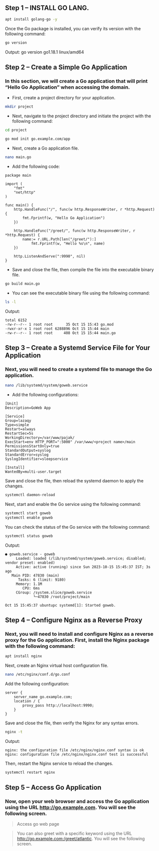 
## Step 1 –  INSTALL GO LANG. ##

```bash
apt install golang-go -y
```

Once the Go package is installed, you can verify its version with the following command:

```bash
go version
```

Output:
go version go1.18.1 linux/amd64

## Step 2 – Create a Simple Go Application ##
### In this section, we will create a Go application that will print “Hello Go Application” when accessing the domain. ###

- First, create a project directory for your application.
```bash
mkdir project
```
- Next, navigate to the project directory and initiate the project with the following command:
```bash
cd project
```
```bash
go mod init go.example.com/app
```
- Next, create a Go application file.
```bash
nano main.go
```
- Add the following code:
```
package main

import (
    "fmt"
    "net/http"
)

func main() {
    http.HandleFunc("/", func(w http.ResponseWriter, r *http.Request) {
        fmt.Fprintf(w, "Hello Go Application")
    })

    http.HandleFunc("/greet/", func(w http.ResponseWriter, r *http.Request) {
        name:= r.URL.Path[len("/greet/"):]
            fmt.Fprintf(w, "Hello %s\n", name)
    })

    http.ListenAndServe(":9990", nil)
}
```
- Save and close the file, then compile the file into the executable binary file.
```bash
go build main.go
```
- You can see the executable binary file using the following command:
```bash
ls -l
```
Output:
```
total 6152
-rw-r--r-- 1 root root      35 Oct 15 15:43 go.mod
-rwxr-xr-x 1 root root 6288896 Oct 15 15:44 main
-rw-r--r-- 1 root root     408 Oct 15 15:44 main.go
```
## Step 3 – Create a Systemd Service File for Your Application ##
### Next, you will need to create a systemd file to manage the Go application. ###
```bash
nano /lib/systemd/system/goweb.service
```
- Add the following configurations:

```
[Unit]
Description=GoWeb App

[Service]
Group=lazaqy
Type=simple
Restart=always
RestartSec=5s
WorkingDirectory=/var/www/pajak/
ExecStart=env HTTP_PORT=":5000" /var/www/<project name>/main
PermissionsStartOnly=true
StandardOutput=syslog
StandardError=syslog
SyslogIdentifier=sleepservice

[Install]
WantedBy=multi-user.target
```
Save and close the file, then reload the systemd daemon to apply the changes.
```bash
systemctl daemon-reload
```
Next, start and enable the Go service using the following command:
```bash
systemctl start goweb
systemctl enable goweb
```
You can check the status of the Go service with the following command:
```bash
systemctl status goweb
```
Output:
```
● goweb.service - goweb
     Loaded: loaded (/lib/systemd/system/goweb.service; disabled; vendor preset: enabled)
     Active: active (running) since Sun 2023-10-15 15:45:37 IST; 3s ago
   Main PID: 47830 (main)
      Tasks: 6 (limit: 9180)
     Memory: 1.1M
        CPU: 6ms
     CGroup: /system.slice/goweb.service
             └─47830 /root/project/main

Oct 15 15:45:37 ubuntupc systemd[1]: Started goweb.
```

## Step 4 – Configure Nginx as a Reverse Proxy ##
### Next, you will need to install and configure Nginx as a reverse proxy for the Go application. First, install the Nginx package with the following command: ###
```bash
apt install nginx
```
Next, create an Nginx virtual host configuration file.
```bash
nano /etc/nginx/conf.d/go.conf
```
Add the following configuration:
```
server {
    server_name go.example.com;
    location / {
        proxy_pass http://localhost:9990;
    }
}
```
Save and close the file, then verify the Nginx for any syntax errors.
```bash
nginx -t
```
Output:
```
nginx: the configuration file /etc/nginx/nginx.conf syntax is ok
nginx: configuration file /etc/nginx/nginx.conf test is successful
```
Then, restart the Nginx service to reload the changes.
```bash
systemctl restart nginx
```

## Step 5 – Access Go Application ##
### Now, open your web browser and access the Go application using the URL http://go.example.com. You will see the following screen. ###

> Access go web page

> You can also greet with a specific keyword using the URL http://go.example.com:/greet/atlantic. You will see the following screen.

